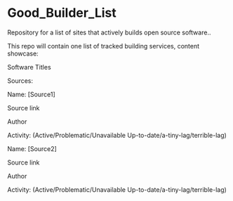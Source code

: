 # Good_Builder_List
Repository for a list of sites that actively builds open source software..


This repo will contain one list of tracked building services, content showcase:

Software Titles

Sources:

 Name: [Source1]
 
 Source link
 
 Author
 
 Activity: (Active/Problematic/Unavailable Up-to-date/a-tiny-lag/terrible-lag) 
 
 Name: [Source2]
 
 Source link
 
 Author
 
 Activity: (Active/Problematic/Unavailable Up-to-date/a-tiny-lag/terrible-lag) 
